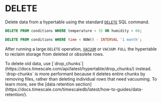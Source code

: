 # DELETE

Delete data from a hypertable using the standard [`DELETE`][postgres-delete] SQL
command.

```sql
DELETE FROM conditions WHERE temperature < 35 OR humidity < 60;

DELETE FROM conditions WHERE time < NOW() - INTERVAL '1 month';
```

After running a large `DELETE` operation, [`VACUUM`][postgres-vacuum] or `VACUUM
FULL` the hypertable to reclaim storage from deleted or obsolete rows.

<highlight type="tip"> 
To delete old data, use
[`drop_chunks`](https://docs.timescale.com/api/latest/hypertable/drop_chunks/)
instead. `drop-chunks` is more performant because it deletes entire chunks by
removing files, rather than deleting individual rows that need vacuuming. To
learn more, see the [data retention 
section](https://docs.timescale.com/timescaledb/latest/how-to-guides/data-retention/).
</highlight>


[postgres-delete]: https://www.postgresql.org/docs/current/static/sql-delete.html
[postgres-vacuum]: https://www.postgresql.org/docs/current/static/sql-vacuum.html
